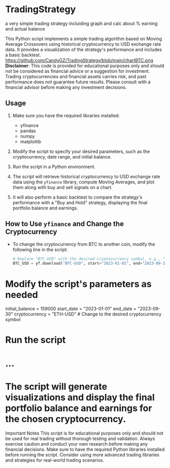 # TradingStrategy
a very simple trading strategy incluiding graph and calc about % earning and actual balance

This Python script implements a simple trading algorithm based on Moving Average Crossovers using historical cryptocurrency to USD exchange rate data. It provides a visualization of the strategy's performance and includes a basic backtest.
https://github.com/CandyGZ/TradingStrategy/blob/main/chartBTC.png
**Disclaimer**: This code is provided for educational purposes only and should not be considered as financial advice or a suggestion for investment. Trading cryptocurrencies and financial assets carries risk, and past performance does not guarantee future results. Please consult with a financial advisor before making any investment decisions.

## Usage

1. Make sure you have the required libraries installed:
   - yfinance
   - pandas
   - numpy
   - matplotlib

2. Modify the script to specify your desired parameters, such as the cryptocurrency, date range, and initial balance.

3. Run the script in a Python environment.

4. The script will retrieve historical cryptocurrency to USD exchange rate data using the `yfinance` library, compute Moving Averages, and plot them along with buy and sell signals on a chart.

5. It will also perform a basic backtest to compare the strategy's performance with a "Buy and Hold" strategy, displaying the final portfolio balance and earnings.

## How to Use `yfinance` and Change the Cryptocurrency

- To change the cryptocurrency from BTC to another coin, modify the following line in the script:

   ```python
   # Replace "BTC-USD" with the desired cryptocurrency symbol, e.g., "ETH-USD" for Ethereum.
   BTC_USD = yf.download("BTC-USD", start="2023-01-01", end="2023-09-30", interval="1d")

# Modify the script's parameters as needed
initial_balance = 159000
start_date = "2023-01-01"
end_date = "2023-09-30"
cryptocurrency = "ETH-USD"  # Change to the desired cryptocurrency symbol

# Run the script
# ...

# The script will generate visualizations and display the final portfolio balance and earnings for the chosen cryptocurrency.


Important Notes
This script is for educational purposes only and should not be used for real trading without thorough testing and validation.
Always exercise caution and conduct your own research before making any financial decisions.
Make sure to have the required Python libraries installed before running the script.
Consider using more advanced trading libraries and strategies for real-world trading scenarios.
